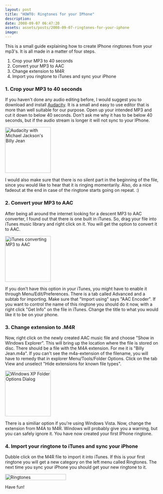 ```yaml
---
layout: post
title: "HOWTO: Ringtones for your IPhone"
description:
date: 2008-09-07 06:47:20
assets: assets/posts/2008-09-07-ringtones-for-your-iphone
image: 
---
```


<p>This is a small guide explaining how to create IPhone ringtones from your mp3's. It is all made in a matter of four steps.</p>
<ol>
<li>Crop your MP3 to 40 seconds</li>
<li>Convert your MP3 to AAC</li>
<li>Change extension to M4R</li>
<li>Import you ringtone to iTunes and sync your iPhone</li>
</ol>
<h3>1. Crop your MP3 to 40 seconds</h3>
<p>If you haven't done any audio editing before, I would suggest you to download and install <a title="Audacity is an audio editor" href="http://audacity.sourceforge.net/">Audacity</a>. It is a small and easy to use editor that is more than well suitable for our purpose. Open up your intended MP3 and cut it down to below 40 seconds. Don't ask me why it has to be below 40 seconds, but if the audio stream is longer it will not sync to your IPhone.</p>
<p><a href="http://mint.litemedia.se/wp-content/uploads/audacity.png"><img class="size-thumbnail wp-image-50" title="Audacity" src="http://litemedia.info/media/Default/Mint/audacity-150x150.png" alt="Audacity with Michael Jackson's Billy Jean" width="150" height="150" /></a></p>
<p>I would also make sure that there is no silent part in the beginning of the file, since you would like to hear that it is ringing momentarily. Also, do a nice fadeout at the end in case of the ringtone starts going on repeat. :)</p>
<h3>2. Convert your MP3 to AAC</h3>
<p>After being all around the internet looking for a descent MP3 to AAC converter, I found out that there is one built in iTunes. So, drag your file into iTunes music library and right click on it. You will get the option to convert it to AAC.</p>
<p><a href="http://mint.litemedia.se/wp-content/uploads/convert_to_aac.png"><img class="size-thumbnail wp-image-51" title="iTunes with right click context menu" src="http://litemedia.info/media/Default/Mint/convert_to_aac-150x150.png" alt="iTunes converting MP3 to AAC" width="150" height="150" /></a></p>
<p>If you don't have this option in your iTunes, you might have to enable it through Menu/Edit/Preferences. There is a tab called Advanced and a subtab for importing. Make sure that "Import using" says "AAC Encoder".  If you want to control the name of this ringtone you should do it now, with a right click "Get Info" on the file in iTunes. Change the title to what you would like it to be on your phone.</p>
<h3>3. Change extension to .M4R</h3>
<p>Now, right click on the newly created AAC music file and choose "Show in WIndows Explorer". This will bring up the location where the file is stored on disc. There should be a file with the M4A extension. For me it is "Billy Jean.m4a". If you can't see the m4a-extension of the filename, you will have to remedy that in explorer Menu/Tools/Folder Options. Click on the tab View and unselect "Hide extensions for known file types".</p>
<p><a href="http://mint.litemedia.se/wp-content/uploads/folderoptions.png"><img class="size-thumbnail wp-image-52" title="Windows XP Folder Options Dialog" src="http://litemedia.info/media/Default/Mint/folderoptions-150x150.png" alt="Windows XP Folder Options Dialog" width="150" height="150" /></a></p>
<p>There is a similiar option if you're using Windows Vista.  Now, change the extension from M4A to M4R. Windows will probably give you a warning, but you can safely ignore it. You have now created your first IPhone ringtone.</p>
<h3>4. Import your ringtone to iTunes and sync your iPhone</h3>
<p>Dubble click on the M4R file to import it into iTunes. If this is your first ringtone you will get a new category on the left menu called Ringtones. The next time you sync your iPhone you should get your new ringtone to it.</p>
<p><a href="http://mint.litemedia.se/wp-content/uploads/ringtones.png"><img class="size-full wp-image-53" title="Ringtones" src="http://litemedia.info/media/Default/Mint/ringtones.png" alt="Ringtones" width="200" height="20" /></a></p>
<p>Have fun!</p>
